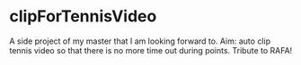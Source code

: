 # clipForTennisVideo
A side project of my master that I am looking forward to. 
Aim: auto clip tennis video so that there is no more time out during points.
Tribute to RAFA!
